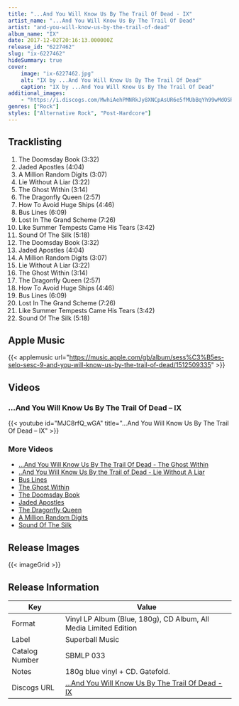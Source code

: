 ```yaml
---
title: "...And You Will Know Us By The Trail Of Dead - IX"
artist_name: "...And You Will Know Us By The Trail Of Dead"
artist: "and-you-will-know-us-by-the-trail-of-dead"
album_name: "IX"
date: 2017-12-02T20:16:13.000000Z
release_id: "6227462"
slug: "ix-6227462"
hideSummary: true
cover:
    image: "ix-6227462.jpg"
    alt: "IX by ...And You Will Know Us By The Trail Of Dead"
    caption: "IX by ...And You Will Know Us By The Trail Of Dead"
additional_images:
    - "https://i.discogs.com/MwhiAehPMNRkJy8XNCpAsUR6e5fMUbBqYh99wMdOSRo/rs:fit/g:sm/q:90/h:443/w:450/czM6Ly9kaXNjb2dz/LWRhdGFiYXNlLWlt/YWdlcy9SLTYyMjc0/NjItMTQxNDIyNzUw/NC02NjM3LmpwZWc.jpeg"
genres: ["Rock"]
styles: ["Alternative Rock", "Post-Hardcore"]
---
```




## Tracklisting
1. The Doomsday Book (3:32)
2. Jaded Apostles (4:04)
3. A Million Random Digits (3:07)
4. Lie Without A Liar (3:22)
5. The Ghost Within (3:14)
6. The Dragonfly Queen (2:57)
7. How To Avoid Huge Ships (4:46)
8. Bus Lines (6:09)
9. Lost In The Grand Scheme (7:26)
10. Like Summer Tempests Came His Tears (3:42)
11. Sound Of The Silk (5:18)
12. The Doomsday Book (3:32)
13. Jaded Apostles (4:04)
14. A Million Random Digits (3:07)
15. Lie Without A Liar (3:22)
16. The Ghost Within (3:14)
17. The Dragonfly Queen (2:57)
18. How To Avoid Huge Ships (4:46)
19. Bus Lines (6:09)
20. Lost In The Grand Scheme (7:26)
21. Like Summer Tempests Came His Tears (3:42)
22. Sound Of The Silk (5:18)

## Apple Music
{{< applemusic url="https://music.apple.com/gb/album/sess%C3%B5es-selo-sesc-9-and-you-will-know-us-by-the-trail-of-dead/1512509335" >}}<br>


## Videos
### …And You Will Know Us By The Trail Of Dead – IX
{{< youtube id="MJC8rfQ_wGA" title="…And You Will Know Us By The Trail Of Dead – IX" >}}<br>
### More Videos

- […And You Will Know Us By The Trail Of Dead - The Ghost Within](https://www.youtube.com/watch?v=0H6Qbp86GoA)
- [..And You Will Know Us By the Trail of Dead - Lie Without A Liar](https://www.youtube.com/watch?v=5agmud4KYLc)
- [Bus Lines](https://www.youtube.com/watch?v=XxhuyKxOjTA)
- [The Ghost Within](https://www.youtube.com/watch?v=6fqIquwl8ro)
- [The Doomsday Book](https://www.youtube.com/watch?v=MZwv522VR2g)
- [Jaded Apostles](https://www.youtube.com/watch?v=CBjovyXUfpI)
- [The Dragonfly Queen](https://www.youtube.com/watch?v=KWbMdxJBvwk)
- [A Million Random Digits](https://www.youtube.com/watch?v=X6GQGvhhwVY)
- [Sound Of The Silk](https://www.youtube.com/watch?v=K4keIc5Vj-s)

## Release Images
{{< imageGrid >}}

## Release Information
|  Key           | Value                                                |
| ---------------| ---------------------------------------------------- |
| Format         | Vinyl LP Album (Blue, 180g), CD Album, All Media Limited Edition |
| Label          | Superball Music |
| Catalog Number | SBMLP 033 |
| Notes | 180g blue vinyl + CD. Gatefold. |
| Discogs URL    | [...And You Will Know Us By The Trail Of Dead - IX](https://www.discogs.com/release/6227462-And-You-Will-Know-Us-By-The-Trail-Of-Dead-IX) |